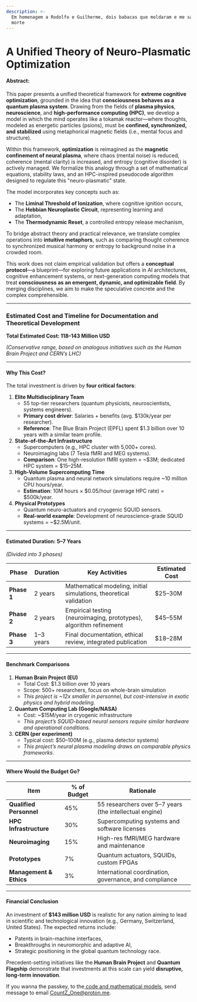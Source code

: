 ```yaml
---
description: >-
  Em homenagem a Rodolfo e Guilherme, dois babacas que moldaram e me salvaram da
  morte
---
```


# A Unified Theory of Neuro-Plasmatic Optimization

#### **Abstract:**

This paper presents a unified theoretical framework for **extreme cognitive optimization**, grounded in the idea that **consciousness behaves as a quantum plasma system**. Drawing from the fields of **plasma physics**, **neuroscience**, and **high-performance computing (HPC)**, we develop a model in which the mind operates like a tokamak reactor—where thoughts, modeled as energetic particles (psions), must be **confined, synchronized, and stabilized** using metaphorical magnetic fields (i.e., mental focus and structure).

Within this framework, **optimization** is reimagined as the **magnetic confinement of neural plasma**, where chaos (mental noise) is reduced, coherence (mental clarity) is increased, and entropy (cognitive disorder) is actively managed. We formalize this analogy through a set of mathematical equations, stability laws, and an HPC-inspired pseudocode algorithm designed to regulate this "neuro-plasmatic" state.

The model incorporates key concepts such as:

* The **Liminal Threshold of Ionization**, where cognitive ignition occurs,
* The **Hebbian Neuroplastic Circuit**, representing learning and adaptation,
* The **Thermodynamic Reset**, a controlled entropy release mechanism,

To bridge abstract theory and practical relevance, we translate complex operations into **intuitive metaphors**, such as comparing thought coherence to synchronized musical harmony or entropy to background noise in a crowded room.

This work does not claim empirical validation but offers a **conceptual protocol**—a blueprint—for exploring future applications in AI architectures, cognitive enhancement systems, or next-generation computing models that treat **consciousness as an emergent, dynamic, and optimizable field**. By merging disciplines, we aim to make the speculative concrete and the complex comprehensible.

***

### **Estimated Cost and Timeline for Documentation and Theoretical Development**

**Total Estimated Cost: $118–$143 Million USD**

_(Conservative range, based on analogous initiatives such as the Human Brain Project and CERN’s LHC)_

***

#### **Why This Cost?**

The total investment is driven by **four critical factors**:

1. **Elite Multidisciplinary Team**
   * 55 top-tier researchers (quantum physicists, neuroscientists, systems engineers).
   * **Primary cost driver**: Salaries + benefits (avg. $130k/year per researcher).
   * **Reference**: The Blue Brain Project (EPFL) spent $1.3 billion over 10 years with a similar team profile.
2. **State-of-the-Art Infrastructure**
   * Supercomputers (e.g., HPC cluster with 5,000+ cores).
   * Neuroimaging labs (7 Tesla fMRI and MEG systems).
   * **Comparison**: One high-resolution fMRI system = \~$3M; dedicated HPC system = $15–25M.
3. **High-Volume Supercomputing Time**
   * Quantum plasma and neural network simulations require \~10 million CPU hours/year.
   * **Estimation**: 10M hours × $0.05/hour (average HPC rate) = $500k/year.
4. **Physical Prototypes**
   * Quantum neuro-actuators and cryogenic SQUID sensors.
   * **Real-world example**: Development of neuroscience-grade SQUID systems = \~$2.5M/unit.

***

#### **Estimated Duration: 5–7 Years**

_(Divided into 3 phases)_

| Phase       | Duration  | Key Activities                                                     | Estimated Cost |
| ----------- | --------- | ------------------------------------------------------------------ | -------------- |
| **Phase 1** | 2 years   | Mathematical modeling, initial simulations, theoretical validation | $25–30M        |
| **Phase 2** | 2 years   | Empirical testing (neuroimaging, prototypes), algorithm refinement | $45–55M        |
| **Phase 3** | 1–3 years | Final documentation, ethical review, integrated publication        | $18–28M        |

***

#### **Benchmark Comparisons**

1. **Human Brain Project (EU)**
   * Total Cost: $1.3 billion over 10 years
   * Scope: 500+ researchers, focus on whole-brain simulation
   * _This project is \~12x smaller in personnel, but cost-intensive in exotic physics and hybrid modeling._
2. **Quantum Computing Lab (Google/NASA)**
   * Cost: \~$15M/year in cryogenic infrastructure
   * _This project’s SQUID-based neural sensors require similar hardware and operational conditions._
3. **CERN (per experiment)**
   * Typical cost: $50–100M (e.g., plasma detector systems)
   * _This project’s neural plasma modeling draws on comparable physics frameworks._

***

#### **Where Would the Budget Go?**

| Item                    | % of Budget | Rationale                                               |
| ----------------------- | ----------- | ------------------------------------------------------- |
| **Qualified Personnel** | 45%         | 55 researchers over 5–7 years (the intellectual engine) |
| **HPC Infrastructure**  | 30%         | Supercomputing systems and software licenses            |
| **Neuroimaging**        | 15%         | High-res fMRI/MEG hardware and maintenance              |
| **Prototypes**          | 7%          | Quantum actuators, SQUIDs, custom FPGAs                 |
| **Management & Ethics** | 3%          | International coordination, governance, and compliance  |

***

#### **Financial Conclusion**

An investment of **$143 million USD** is realistic for any nation aiming to lead in scientific and technological innovation (e.g., Germany, Switzerland, United States). The expected returns include:

* Patents in brain-machine interfaces,
* Breakthroughs in neuromorphic and adaptive AI,
* Strategic positioning in the global quantum technology race.

Precedent-setting initiatives like the **Human Brain Project** and **Quantum Flagship** demonstrate that investments at this scale can yield **disruptive, long-term innovation**.

If you wanna the passkey, to the[ code and mathematical models](https://github.com/Pedro-02931/Constructo/blob/827a4f7e88a6ff192f5d2574cffd23e74552e90c/plasma-control/page-1/Modelos%20Matematicos%20e%20Codigos.zip), send message to email [CountZ\_One@proton.me](mailto:CountZ_One@proton.me).
